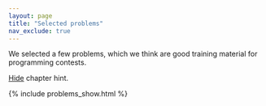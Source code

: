 ```yaml
---
layout: page
title: "Selected problems"
nav_exclude: true
---
```


We selected a few problems, which we think are good training material for programming contests. 

[Hide](/problems/) chapter hint.

<script src="/problems/sorttable.js"></script>

<style>
/* Sortable tables */
table.sortable thead {
    background-color:#eee;
    color:#666666;
    font-weight: bold;
    cursor: default;
}
tr:nth-child(odd)       { background-color:#eee; }
tr:nth-child(even)      { background-color:#fff; }
</style>

{% include problems_show.html %}
